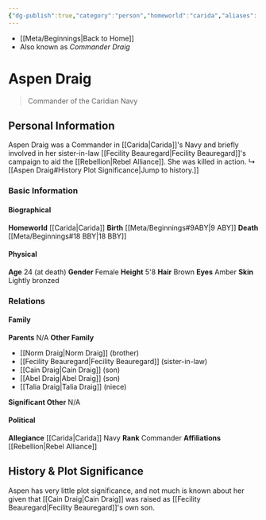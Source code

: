 ```yaml
---
{"dg-publish":true,"category":"person","homeworld":"carida","aliases":["Commander Draig"],"tags":["commander"],"permalink":"/aspen-draig/","dgHomeLink":false,"dgPassFrontmatter":true}
---
```


- [[Meta/Beginnings|Back to Home]]
- Also known as *Commander Draig*

# Aspen Draig
>Commander of the Caridian Navy

## Personal Information
Aspen Draig was a Commander in [[Carida|Carida]]'s Navy and briefly involved in her sister-in-law [[Fecility Beauregard|Fecility Beauregard]]'s campaign to aid the [[Rebellion|Rebel Alliance]]. She was killed in action. 
↳ [[Aspen Draig#History Plot Significance|Jump to history.]]

### Basic Information

#### Biographical
**Homeworld** [[Carida|Carida]]
**Birth** [[Meta/Beginnings#9ABY|9 ABY]]
**Death** [[Meta/Beginnings#18 BBY|18 BBY]]

#### Physical
**Age** 24 (at death)
**Gender** Female
**Height** 5'8
**Hair** Brown
**Eyes** Amber
**Skin** Lightly bronzed

### Relations

#### Family
**Parents** N/A
**Other Family** 
- [[Norm Draig|Norm Draig]] (brother)
- [[Fecility Beauregard|Fecility Beauregard]] (sister-in-law)
- [[Cain Draig|Cain Draig]] (son)
- [[Abel Draig|Abel Draig]] (son)
- [[Talia Draig|Talia Draig]] (niece)

**Significant Other** N/A

#### Political
**Allegiance** [[Carida|Carida]] Navy
**Rank** Commander
**Affiliations** [[Rebellion|Rebel Alliance]]

## History & Plot Significance
Aspen has very little plot significance, and not much is known about her given that [[Cain Draig|Cain Draig]] was raised as [[Fecility Beauregard|Fecility Beauregard]]'s own son. 